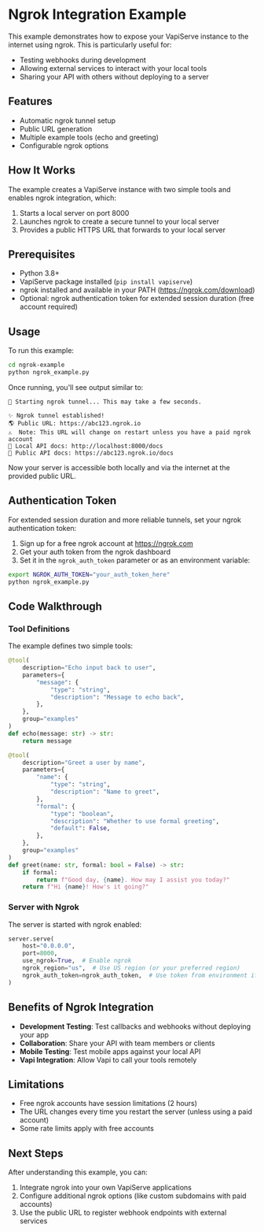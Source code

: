 # Ngrok Integration Example

This example demonstrates how to expose your VapiServe instance to the internet using ngrok. This is particularly useful for:

- Testing webhooks during development
- Allowing external services to interact with your local tools
- Sharing your API with others without deploying to a server

## Features

- Automatic ngrok tunnel setup
- Public URL generation
- Multiple example tools (echo and greeting)
- Configurable ngrok options

## How It Works

The example creates a VapiServe instance with two simple tools and enables ngrok integration, which:

1. Starts a local server on port 8000
2. Launches ngrok to create a secure tunnel to your local server
3. Provides a public HTTPS URL that forwards to your local server

## Prerequisites

- Python 3.8+
- VapiServe package installed (`pip install vapiserve`)
- ngrok installed and available in your PATH (https://ngrok.com/download)
- Optional: ngrok authentication token for extended session duration (free account required)

## Usage

To run this example:

```bash
cd ngrok-example
python ngrok_example.py
```

Once running, you'll see output similar to:

```
🚀 Starting ngrok tunnel... This may take a few seconds.

✨ Ngrok tunnel established!
🌎 Public URL: https://abc123.ngrok.io
⚠️  Note: This URL will change on restart unless you have a paid ngrok account
📒 Local API docs: http://localhost:8000/docs
📒 Public API docs: https://abc123.ngrok.io/docs
```

Now your server is accessible both locally and via the internet at the provided public URL.

## Authentication Token

For extended session duration and more reliable tunnels, set your ngrok authentication token:

1. Sign up for a free ngrok account at https://ngrok.com
2. Get your auth token from the ngrok dashboard
3. Set it in the `ngrok_auth_token` parameter or as an environment variable:

```bash
export NGROK_AUTH_TOKEN="your_auth_token_here"
python ngrok_example.py
```

## Code Walkthrough

### Tool Definitions

The example defines two simple tools:

```python
@tool(
    description="Echo input back to user",
    parameters={
        "message": {
            "type": "string",
            "description": "Message to echo back",
        },
    },
    group="examples"
)
def echo(message: str) -> str:
    return message

@tool(
    description="Greet a user by name",
    parameters={
        "name": {
            "type": "string",
            "description": "Name to greet",
        },
        "formal": {
            "type": "boolean",
            "description": "Whether to use formal greeting",
            "default": False,
        },
    },
    group="examples"
)
def greet(name: str, formal: bool = False) -> str:
    if formal:
        return f"Good day, {name}. How may I assist you today?"
    return f"Hi {name}! How's it going?"
```

### Server with Ngrok

The server is started with ngrok enabled:

```python
server.serve(
    host="0.0.0.0",
    port=8000,
    use_ngrok=True,  # Enable ngrok
    ngrok_region="us",  # Use US region (or your preferred region)
    ngrok_auth_token=ngrok_auth_token,  # Use token from environment if available
)
```

## Benefits of Ngrok Integration

- **Development Testing**: Test callbacks and webhooks without deploying your app
- **Collaboration**: Share your API with team members or clients
- **Mobile Testing**: Test mobile apps against your local API
- **Vapi Integration**: Allow Vapi to call your tools remotely

## Limitations

- Free ngrok accounts have session limitations (2 hours)
- The URL changes every time you restart the server (unless using a paid account)
- Some rate limits apply with free accounts

## Next Steps

After understanding this example, you can:

1. Integrate ngrok into your own VapiServe applications
2. Configure additional ngrok options (like custom subdomains with paid accounts)
3. Use the public URL to register webhook endpoints with external services 